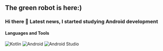 ## The green robot is here:)
### Hi there 👋 Latest news, I started studying Android development

#### Languages and Tools
![Kotlin](https://img.shields.io/badge/-Kotlin-000000?style=for-the-badge&logo=kotlin)
![Android](https://img.shields.io/badge/-Android-090909?style=for-the-badge&logo=android)
![Android Studio](https://img.shields.io/badge/-Android_Studio-000000?style=for-the-badge&logo=androidstudio)
